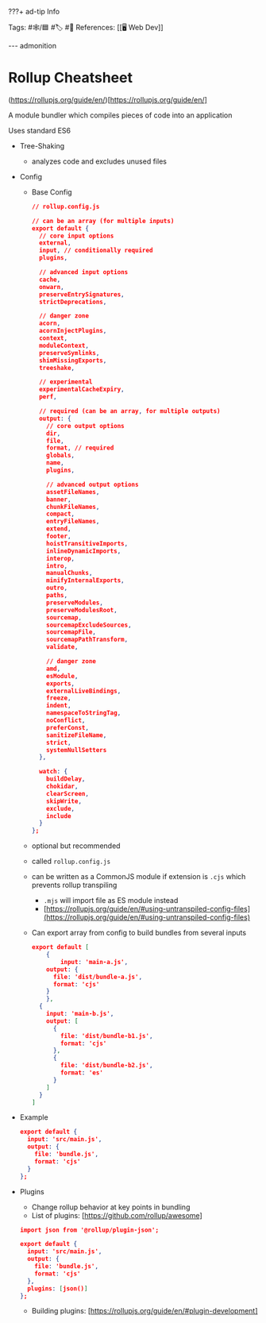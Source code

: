 ???+ ad-tip Info

Tags: #🕸️/🟦 #🏷️ #📜️
References: [[🖥️ Web Dev]]

--- admonition

# Rollup Cheatsheet

(https://rollupjs.org/guide/en/)[https://rollupjs.org/guide/en/]

A module bundler which compiles pieces of code into an application

Uses standard ES6

- Tree-Shaking
  - analyzes code and excludes unused files
- Config

  - Base Config

    ```json
    // rollup.config.js

    // can be an array (for multiple inputs)
    export default {
      // core input options
      external,
      input, // conditionally required
      plugins,

      // advanced input options
      cache,
      onwarn,
      preserveEntrySignatures,
      strictDeprecations,

      // danger zone
      acorn,
      acornInjectPlugins,
      context,
      moduleContext,
      preserveSymlinks,
      shimMissingExports,
      treeshake,

      // experimental
      experimentalCacheExpiry,
      perf,

      // required (can be an array, for multiple outputs)
      output: {
        // core output options
        dir,
        file,
        format, // required
        globals,
        name,
        plugins,

        // advanced output options
        assetFileNames,
        banner,
        chunkFileNames,
        compact,
        entryFileNames,
        extend,
        footer,
        hoistTransitiveImports,
        inlineDynamicImports,
        interop,
        intro,
        manualChunks,
        minifyInternalExports,
        outro,
        paths,
        preserveModules,
        preserveModulesRoot,
        sourcemap,
        sourcemapExcludeSources,
        sourcemapFile,
        sourcemapPathTransform,
        validate,

        // danger zone
        amd,
        esModule,
        exports,
        externalLiveBindings,
        freeze,
        indent,
        namespaceToStringTag,
        noConflict,
        preferConst,
        sanitizeFileName,
        strict,
        systemNullSetters
      },

      watch: {
        buildDelay,
        chokidar,
        clearScreen,
        skipWrite,
        exclude,
        include
      }
    };
    ```

  - optional but recommended
  - called `rollup.config.js`
  - can be written as a CommonJS module if extension is `.cjs` which prevents rollup transpiling
    - `.mjs` will import file as ES module instead
    - [](https://rollupjs.org/guide/en/#using-untranspiled-config-files)[https://rollupjs.org/guide/en/#using-untranspiled-config-files](https://rollupjs.org/guide/en/#using-untranspiled-config-files)
  - Can export array from config to build bundles from several inputs

    ```json
    export default [
    	{
    		input: 'main-a.js',
        output: {
          file: 'dist/bundle-a.js',
          format: 'cjs'
        }
    	},
      {
        input: 'main-b.js',
        output: [
          {
            file: 'dist/bundle-b1.js',
            format: 'cjs'
          },
          {
            file: 'dist/bundle-b2.js',
            format: 'es'
          }
        ]
      }
    ]
    ```

- Example

  ```json
  export default {
    input: 'src/main.js',
    output: {
      file: 'bundle.js',
      format: 'cjs'
    }
  };
  ```

- Plugins

  - Change rollup behavior at key points in bundling
  - List of plugins: [](https://github.com/rollup/awesome)[https://github.com/rollup/awesome]

  ```json
  import json from '@rollup/plugin-json';

  export default {
    input: 'src/main.js',
    output: {
      file: 'bundle.js',
      format: 'cjs'
    },
    plugins: [json()]
  };
  ```

  - Building plugins: [](https://rollupjs.org/guide/en/#plugin-development)[https://rollupjs.org/guide/en/#plugin-development]
